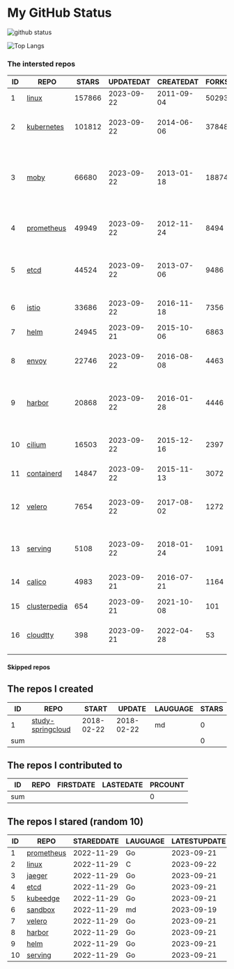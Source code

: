 # My GitHub Status

<img src="https://github-readme-stats-1.yihong0618.vercel.app/api?username=daoqingniu&show_icons=true&&&hide_title=true&count_private=true" alt="github status" />

![Top Langs](https://github-readme-stats-1.yihong0618.vercel.app/api/top-langs/?username=daoqingniu&layout=compact)

<!--START_SECTION:github_repos-->
### The intersted repos
| ID |                              REPO                               | STARS  | UPDATEDAT  | CREATEDAT  | FORKSCOUNT |                                              DESCRIPTIONS                                              |
|----|-----------------------------------------------------------------|--------|------------|------------|------------|--------------------------------------------------------------------------------------------------------|
|  1 | [linux](https://github.com/torvalds/linux)                      | 157866 | 2023-09-22 | 2011-09-04 |      50293 | Linux kernel source tree                                                                               |
|  2 | [kubernetes](https://github.com/kubernetes/kubernetes)          | 101812 | 2023-09-22 | 2014-06-06 |      37848 | Production-Grade Container Scheduling and Management                                                   |
|  3 | [moby](https://github.com/moby/moby)                            |  66680 | 2023-09-22 | 2013-01-18 |      18874 | Moby Project - a collaborative project for the container ecosystem to assemble container-based systems |
|  4 | [prometheus](https://github.com/prometheus/prometheus)          |  49949 | 2023-09-22 | 2012-11-24 |       8494 | The Prometheus monitoring system and time series database.                                             |
|  5 | [etcd](https://github.com/etcd-io/etcd)                         |  44524 | 2023-09-22 | 2013-07-06 |       9486 | Distributed reliable key-value store for the most critical data of a distributed system                |
|  6 | [istio](https://github.com/istio/istio)                         |  33686 | 2023-09-22 | 2016-11-18 |       7356 | Connect, secure, control, and observe services.                                                        |
|  7 | [helm](https://github.com/helm/helm)                            |  24945 | 2023-09-21 | 2015-10-06 |       6863 | The Kubernetes Package Manager                                                                         |
|  8 | [envoy](https://github.com/envoyproxy/envoy)                    |  22746 | 2023-09-22 | 2016-08-08 |       4463 | Cloud-native high-performance edge/middle/service proxy                                                |
|  9 | [harbor](https://github.com/goharbor/harbor)                    |  20868 | 2023-09-22 | 2016-01-28 |       4446 | An open source trusted cloud native registry project that stores, signs, and scans content.            |
| 10 | [cilium](https://github.com/cilium/cilium)                      |  16503 | 2023-09-22 | 2015-12-16 |       2397 | eBPF-based Networking, Security, and Observability                                                     |
| 11 | [containerd](https://github.com/containerd/containerd)          |  14847 | 2023-09-22 | 2015-11-13 |       3072 | An open and reliable container runtime                                                                 |
| 12 | [velero](https://github.com/vmware-tanzu/velero)                |   7654 | 2023-09-22 | 2017-08-02 |       1272 | Backup and migrate Kubernetes applications and their persistent volumes                                |
| 13 | [serving](https://github.com/knative/serving)                   |   5108 | 2023-09-22 | 2018-01-24 |       1091 | Kubernetes-based, scale-to-zero, request-driven compute                                                |
| 14 | [calico](https://github.com/projectcalico/calico)               |   4983 | 2023-09-21 | 2016-07-21 |       1164 | Cloud native networking and network security                                                           |
| 15 | [clusterpedia](https://github.com/clusterpedia-io/clusterpedia) |    654 | 2023-09-21 | 2021-10-08 |        101 | The Encyclopedia of Kubernetes clusters                                                                |
| 16 | [cloudtty](https://github.com/cloudtty/cloudtty)                |    398 | 2023-09-21 | 2022-04-28 |         53 | A Friendly Kubernetes CloudShell (Web Terminal) !                                                      |



#### Skipped repos
<!--END_SECTION:github_repos-->

<!--START_SECTION:my_github-->
## The repos I created
| ID  |                                 REPO                                 |   START    |   UPDATE   | LAUGUAGE | STARS |
|-----|----------------------------------------------------------------------|------------|------------|----------|-------|
|   1 | [study-springcloud](https://github.com/daoqingniu/study-springcloud) | 2018-02-22 | 2018-02-22 | md       |     0 |
| sum |                                                                      |            |            |          |     0 |

## The repos I contributed to
| ID  | REPO | FIRSTDATE | LASTEDATE | PRCOUNT |
|-----|------|-----------|-----------|---------|
| sum |      |           |           |       0 |

## The repos I stared (random 10)
| ID |                          REPO                          | STAREDDATE | LAUGUAGE | LATESTUPDATE |
|----|--------------------------------------------------------|------------|----------|--------------|
|  1 | [prometheus](https://github.com/prometheus/prometheus) | 2022-11-29 | Go       | 2023-09-21   |
|  2 | [linux](https://github.com/torvalds/linux)             | 2022-11-29 | C        | 2023-09-22   |
|  3 | [jaeger](https://github.com/jaegertracing/jaeger)      | 2022-11-29 | Go       | 2023-09-21   |
|  4 | [etcd](https://github.com/etcd-io/etcd)                | 2022-11-29 | Go       | 2023-09-21   |
|  5 | [kubeedge](https://github.com/kubeedge/kubeedge)       | 2022-11-29 | Go       | 2023-09-21   |
|  6 | [sandbox](https://github.com/cncf/sandbox)             | 2022-11-29 | md       | 2023-09-19   |
|  7 | [velero](https://github.com/vmware-tanzu/velero)       | 2022-11-29 | Go       | 2023-09-21   |
|  8 | [harbor](https://github.com/goharbor/harbor)           | 2022-11-29 | Go       | 2023-09-21   |
|  9 | [helm](https://github.com/helm/helm)                   | 2022-11-29 | Go       | 2023-09-21   |
| 10 | [serving](https://github.com/knative/serving)          | 2022-11-29 | Go       | 2023-09-21   |

<!--END_SECTION:my_github-->
